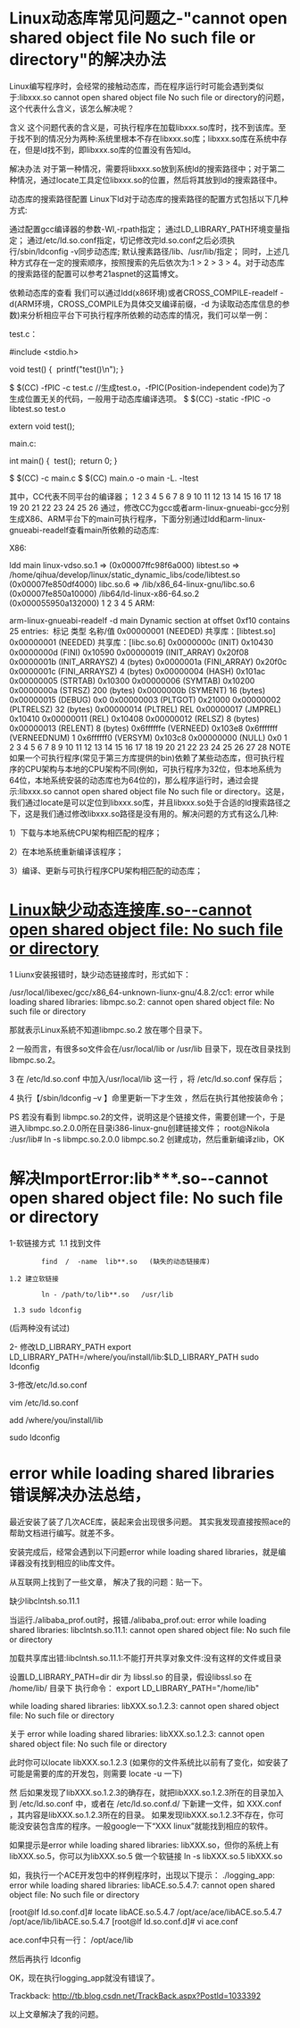 # Linux动态库常见问题之-"cannot open shared object file No such file or directory"的解决办法





Linux编写程序时，会经常的接触动态库，而在程序运行时可能会遇到类似于:libxxx.so cannot open shared object file No such file or directory的问题，这个代表什么含义，该怎么解决呢？

含义
这个问题代表的含义是，可执行程序在加载libxxx.so库时，找不到该库。至于找不到的情况分为两种:系统里根本不存在libxxx.so库；libxxx.so库在系统中存在，但是ld找不到，即libxxx.so库的位置没有告知ld。

解决办法
对于第一种情况，需要将libxxx.so放到系统ld的搜索路径中；对于第二种情况，通过locate工具定位libxxx.so的位置，然后将其放到ld的搜索路径中。

动态库的搜索路径配置
Linux下ld对于动态库的搜索路径的配置方式包括以下几种方式:

通过配置gcc编译器的参数-Wl,-rpath指定；
通过LD_LIBRARY_PATH环境变量指定；
通过/etc/ld.so.conf指定，切记修改完ld.so.conf之后必须执行/sbin/ldconfig -v同步动态库;
默认搜素路径/lib、/usr/lib/指定；
同时，上述几种方式存在一定的搜索顺序，按照搜索的先后依次为:1 > 2 > 3 > 4。对于动态库的搜索路径的配置可以参考21aspnet的这篇博文。

依赖动态库的查看
我们可以通过ldd(x86环境)或者CROSS_COMPILE-readelf -d(ARM环境，CROSS_COMPILE为具体交叉编译前缀，-d 为读取动态库信息的参数)来分析相应平台下可执行程序所依赖的动态库的情况，我们可以举一例：

test.c：

#include <stdio.h>                                                                                                                                                                                                  

void test() 
{
​    printf("test()\n");
}

$ $(CC) -fPIC -c test.c //生成test.o，-fPIC(Position-independent code)为了生成位置无关的代码，一般用于动态库编译选项。
$ $(CC) -static -fPIC -o libtest.so test.o

extern void test();                                                                                                                                                                                                 

main.c:

int main()
{
​    test();
​    return 0;
}

$ $(CC) -c main.c
$ $(CC) main.o -o main -L. -ltest

其中，CC代表不同平台的编译器；
1
2
3
4
5
6
7
8
9
10
11
12
13
14
15
16
17
18
19
20
21
22
23
24
25
26
通过，修改CC为gcc或者arm-linux-gnueabi-gcc分别生成X86、ARM平台下的main可执行程序，下面分别通过ldd和arm-linux-gnueabi-readelf查看main所依赖的动态库:

X86:

  ldd main
  linux-vdso.so.1 =>  (0x00007ffc98f6a000)
  libtest.so => /home/qihua/develop/linux/static_dynamic_libs/code/libtest.so (0x00007fe850df4000)
  libc.so.6 => /lib/x86_64-linux-gnu/libc.so.6 (0x00007fe850a10000)
  /lib64/ld-linux-x86-64.so.2 (0x000055950a132000)
1
2
3
4
5
ARM:

  arm-linux-gnueabi-readelf -d  main
  Dynamic section at offset 0xf10 contains 25 entries:
​    标记        类型                         名称/值
   0x00000001 (NEEDED)                     共享库：[libtest.so]
   0x00000001 (NEEDED)                     共享库：[libc.so.6]
   0x0000000c (INIT)                       0x10430
   0x0000000d (FINI)                       0x10590
   0x00000019 (INIT_ARRAY)                 0x20f08
   0x0000001b (INIT_ARRAYSZ)               4 (bytes)
   0x0000001a (FINI_ARRAY)                 0x20f0c
   0x0000001c (FINI_ARRAYSZ)               4 (bytes)
   0x00000004 (HASH)                       0x101ac
   0x00000005 (STRTAB)                     0x10300
   0x00000006 (SYMTAB)                     0x10200
   0x0000000a (STRSZ)                      200 (bytes)
   0x0000000b (SYMENT)                     16 (bytes)
   0x00000015 (DEBUG)                      0x0
   0x00000003 (PLTGOT)                     0x21000
   0x00000002 (PLTRELSZ)                   32 (bytes)
   0x00000014 (PLTREL)                     REL
   0x00000017 (JMPREL)                     0x10410
   0x00000011 (REL)                        0x10408
   0x00000012 (RELSZ)                      8 (bytes)
   0x00000013 (RELENT)                     8 (bytes)
   0x6ffffffe (VERNEED)                    0x103e8
   0x6fffffff (VERNEEDNUM)                 1
   0x6ffffff0 (VERSYM)                     0x103c8
   0x00000000 (NULL)                       0x0
1
2
3
4
5
6
7
8
9
10
11
12
13
14
15
16
17
18
19
20
21
22
23
24
25
26
27
28
NOTE
如果一个可执行程序(常见于第三方库提供的bin)依赖了某些动态库，但可执行程序的CPU架构与本地的CPU架构不同(例如，可执行程序为32位，但本地系统为64位，本地系统安装的动态库也为64位的)，那么程序运行时，通过会提示:libxxx.so cannot open shared object file No such file or directory。这是，我们通过locate是可以定位到libxxx.so库，并且libxxx.so处于合适的ld搜索路径之下，这是我们通过修改libxxx.so路径是没有用的。解决问题的方式有这么几种:

1）下载与本地系统CPU架构相匹配的程序；

2）在本地系统重新编译该程序；

3）编译、更新与可执行程序CPU架构相匹配的动态库；





# [Linux缺少动态连接库.so--cannot open shared object file: No such file or directory](https://www.cnblogs.com/fanblogs/p/11141403.html)

1 Liunx安装报错时，缺少动态链接库时，形式如下：

/usr/local/libexec/gcc/x86_64-unknown-liunx-gnu/4.8.2/cc1: error while loading shared libraries: libmpc.so.2: cannot open shared object file: No such file or directory


那就表示Linux系統不知道libmpc.so.2 放在哪个目录下。

2  一般而言，有很多so文件会在/usr/local/lib or /usr/lib 目录下，现在改目录找到 libmpc.so.2。

3 在 /etc/ld.so.conf 中加入/usr/local/lib 这一行 ，将 /etc/ld.so.conf 保存后；

4 执行【/sbin/ldconfig –v 】命里更新一下才生效 ，然后在执行其他按装命令；

PS 若没有看到 libmpc.so.2的文件，说明这是个链接文件，需要创建一个，于是进入libmpc.so.2.0.0所在目录i386-linux-gnu创建链接文件；
root@Nikola :/usr/lib# ln -s libmpc.so.2.0.0 libmpc.so.2
创建成功，然后重新编译zlib，OK

















# 解决ImportError:lib***.so--cannot open shared object file: No such file or directory





1-软链接方式
​    1.1 找到文件

            find  /  -name  lib**.so   (缺失的动态链接库)  
    
    1.2 建立软链接
    
            ln - /path/to/lib**.so   /usr/lib
    
     1.3 sudo ldconfig

(后两种没有试过)

2- 修改LD_LIBRARY_PATH
export LD_LIBRARY_PATH=/where/you/install/lib:$LD_LIBRARY_PATH
sudo ldconfig

3-修改/etc/ld.so.conf

vim  /etc/ld.so.conf

add  /where/you/install/lib

sudo ldconfig









# error while loading shared libraries 错误解决办法总结，





最近安装了装了几次ACE库，装起来会出现很多问题。 其实我发现直接按照ace的帮助文档进行编写。就差不多。

安装完成后，经常会遇到以下问题error while loading shared libraries，就是编译器没有找到相应的lib库文件。

 

从互联网上找到了一些文章， 解决了我的问题：贴一下。

缺少libclntsh.so.11.1

当运行./alibaba_prof.out时，报错./alibaba_prof.out: error while loading shared libraries: libclntsh.so.11.1: cannot open shared object file: No such file or directory



加载共享库出错:libclntsh.so.11.1:不能打开共享对象文件:没有这样的文件或目录

设置LD_LIBRARY_PATH=dir dir 为 libssl.so 的目录，假设libssl.so 在 /home/lib/ 目录下 执行命令： export LD_LIBRARY_PATH="/home/lib" 

 

 

while loading shared libraries: libXXX.so.1.2.3: cannot open shared object file: No such file or directory

 

关于 error while loading shared libraries: libXXX.so.1.2.3: cannot open shared object file: No such file or directory

此时你可以locate libXXX.so.1.2.3 (如果你的文件系统比以前有了变化，如安装了可能是需要的库的开发包，则需要 locate -u 一下)

然 后如果发现了libXXX.so.1.2.3的确存在，就把libXXX.so.1.2.3所在的目录加入到 /etc/ld.so.conf 中，或者在 /etc/ld.so.conf.d/ 下新建一文件，如 XXX.conf ，其内容是libXXX.so.1.2.3所在的目录。
如果发现libXXX.so.1.2.3不存在，你可能没安装包含库的程序。一般google一下“XXX linux”就能找到相应的软件。

如果提示是error while loading shared libraries: libXXX.so，但你的系统上有libXXX.so.5，你可以为libXXX.so.5
做一个软链接 ln -s libXXX.so.5 libXXX.so


如，我执行一个ACE开发包中的样例程序时，出现以下提示：
./logging_app: error while loading shared libraries: libACE.so.5.4.7: cannot open shared object file: No such file or directory


[root@lf ld.so.conf.d]# locate libACE.so.5.4.7
/opt/ace/ace/libACE.so.5.4.7
/opt/ace/lib/libACE.so.5.4.7
[root@lf ld.so.conf.d]# vi ace.conf

ace.conf中只有一行： /opt/ace/lib

然后再执行 ldconfig

OK，现在执行logging_app就没有错误了。


Trackback: http://tb.blog.csdn.net/TrackBack.aspx?PostId=1033392

 

 

 

以上文章解决了我的问题。
